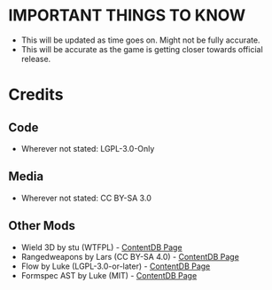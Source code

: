 # **IMPORTANT THINGS TO KNOW**

- This will be updated as time goes on. Might not be fully accurate.
- This will be accurate as the game is getting closer towards official release.

# Credits

## Code

- Wherever not stated: LGPL-3.0-Only

## Media

- Wherever not stated: CC BY-SA 3.0

## Other Mods

- Wield 3D by stu (WTFPL) - [ContentDB Page](https://content.minetest.net/packages/stu/wield3d/)
- Rangedweapons by Lars (CC BY-SA 4.0) - [ContentDB Page](https://content.minetest.net/packages/Lars/rangedweapons/)
- Flow by Luke (LGPL-3.0-or-later) - [ContentDB Page](https://content.minetest.net/packages/luk3yx/flow/)
- Formspec AST by Luke (MIT) - [ContentDB Page](https://content.minetest.net/packages/luk3yx/formspec_ast/)
